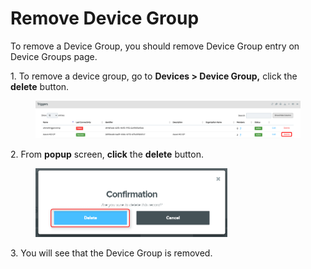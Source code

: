 # Remove Device Group

To remove a Device Group, you should remove Device Group entry on Device Groups page.

1\.      To remove a device group, go to **Devices > Device Group,** click the **delete** button.

<div align="left">

<figure><img src="../../../.gitbook/assets/image (443).png" alt=""><figcaption></figcaption></figure>

</div>

2\.      From **popup** screen, **click** the **delete** button.

<div align="left">

<figure><img src="../../../.gitbook/assets/image (412).png" alt="" width="307"><figcaption></figcaption></figure>

</div>

3\.      You will see that the Device Group is removed.
